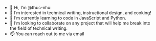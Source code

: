 - 👋 Hi, I’m @thuc-nhu
- 👀 I’m interested in technical writing, instructional design, and cooking!
- 🌱 I’m currently learning to code in JavaScript and Python. 
- 💞️ I’m looking to collaborate on any project that will help me break into the field of technical writing. 
- 📫 You can reach out to me via email 

<!---
thuc-nhu/thuc-nhu is a ✨ special ✨ repository because its `README.md` (this file) appears on your GitHub profile.
You can click the Preview link to take a look at your changes.
--->
